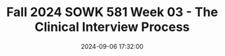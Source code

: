 ---
layout: single_presentation
name: fall-2024-sowk-581-week-03-the-clinical-interview-process.md
title: "Fall 2024 SOWK 581 Week 03 - The Clinical Interview Process"
date:  2024-09-06 17:32:00
presentation_id: KtjW6o
permalink: /KtjW6o/
redirect_from:
  - /presentations/KtjW6o/fall-2024-sowk-581-week-03-the-clinical-interview-process
slides: 
  - slide_name: deck-KtjW6o-large-0.jpeg
    slide_alt: "Slide with a white armchair icon and bold text: 'The Clinical Interview Process' by Jacob Campbell, Ph.D. LICSW. Context: Blue background, course 'Week 03 for SOWK 581.'"
  - slide_name: deck-KtjW6o-large-1.jpeg
    slide_alt: "The image features a yellow presentation slide divided into two sections. The left side lists the 'Agenda' with topics like clinical interviews and motivational interviewing. The right side outlines 'Learning Objectives,' including transference, stages of treatment, and intersectionality."
  - slide_name: deck-KtjW6o-large-2.jpeg
    slide_alt: "The image depicts an overview diagram of the clinical interview process, featuring three major stages: 'The Beginning of Treatment,' 'The Middle of Treatment,' and 'The Ending of Treatment.' Each stage corresponds with the transtheoretical model stages: Pre-contemplation, Contemplation*, Contemplation, Preparation, Action, Maintenance, and Termination. The text is color-coded for clarity."
  - slide_name: deck-KtjW6o-large-3.jpeg
    slide_alt: "The slide features a large sun and cloud symbol on a pink background. The text includes 'BEGINNING STAGES OF TREATMENT' and 'MANDATED VS VOLUNTARY,' contrasting sunny and stormy visuals."
  - slide_name: deck-KtjW6o-large-4.jpeg
    slide_alt: "Text on a presentation slide reads: 'BEGINNING STAGES OF TREATMENT' in a yellow circle, with a pink background. It lists: 'The first meeting, Confidentiality, Introductions, Answering personal questions.'"
  - slide_name: deck-KtjW6o-large-5.jpeg
    slide_alt: "Mirror reflecting 'Self-Awareness' text in blue background, part of a presentation slide. Accompanying text:'Self-awareness is an umbrella term. Within the context of the clinical interview, we relate self-awareness to an understanding of the multiple dimensions of the worker’s identity and how that interacts with the multiple dimensions of the client’s identity.' (Cooper & Granucci Lesser, 2022 p. 19)"
  - slide_name: deck-KtjW6o-large-6.jpeg
    slide_alt: "Diagram showing stages of a therapeutic relationship. 'Beginning' is in a yellow oval, 'Middle' in a green oval, and 'End' in a blue oval, connected by an arrow."
  - slide_name: deck-KtjW6o-large-7.jpeg
    slide_alt: "The image features two sections: one titled 'Transference' with text explaining client reactions, and another titled 'Countertransference/Intersubjectivity,' describing therapeutic dynamics. It's styled in blue and white."
  - slide_name: deck-KtjW6o-large-8.jpeg
    slide_alt: "Title: 'Persuasion Exercise'Object: Instructional slide  Action: Provides guidelines for a persuasion exercise  Context: Divided into sections for 'Speaker' and 'Helper,' detailing conversation steps for convincing someone to make a life change.Instructions for Speaker:- Share a potential life change you’re contemplating but haven’t confirmed.Instructions for Helper:1. Explain reasons for the change.2. List three benefits of the change.3. Describe how to implement the change.4. Stress importance, including potential negatives of not changing.5. Urge the person to proceed. Repeat if resisted.(Note: *not motivational interviewing)Based on Miller & Moyers, 2020."
  - slide_name: deck-KtjW6o-large-9.jpeg
    slide_alt: "Text slide titled 'A Taste of Motivational Interviewing' with instructions for a speaker and helper. The speaker shares a potential change. The helper asks about motivations, importance, and approaches without offering advice."
  - slide_name: deck-KtjW6o-large-10.jpeg
    slide_alt: "Two crossed wooden oars are mounted on a shingled wall. The text reads:OARS1. OPEN-ENDED QUESTIONS2. PERSONAL AFFIRMATIONS3. LISTEN & ENGAGE IN REFLECTIONS4. PROVIDE SUMMARIES"
  - slide_name: deck-KtjW6o-large-11.jpeg
    slide_alt: "Text slide details treatment phases; emphasizes client safety and overcoming anxiety. Title: 'The Middle Stage of Treatment.' Quote: 'Experience safety...overcome anxiety and take steps toward mastery.” (Cooper & Granucci Lesser, 2022, p. 29)."
  - slide_name: deck-KtjW6o-large-12.jpeg
    slide_alt: "Yellow slide with text explaining termination in long-term treatment, stating it arises naturally when therapy concludes. Right side features a blue circle with 'THE ENDING PHASE' in white."
presentation_description_md: >
  Week%20three%20will%20be%20synchronous,%20with%20a%20class%20on%20Saturday%20(09/07/24).%20The%20topic%20for%20this%20week%20is%20the%20clinical%20interview%20process.%20%0A%0AThe%20agenda%20for%20the%20in-person%20sessions%20will%20be%0A%0A-%20Overview%20of%20the%20clinical%20interview%20process%0A-%20What%20happens%20in%20the%20beginning%20stage%20of%20treatment%0A-%20Transference%20and%20countertransference%0A-%20Practice%20exercise%20with%20motivational%20interviewing%0A-%20Middle%20and%20end%20of%20treatment%0A%0ALearning%20Objectives%0A%0A-%20Consider%20a%20case%20example%20and%20the%20clinical%20interview%20process%20with%20them.%0A-%20Define%20the%20concepts%20of%20transference%20and%20countertransference.%0A-%20Understand%20the%20stages%20of%20change%20model%20of%20treatment.%0A-%20Explain%20some%20of%20the%20considerations%20in%20the%20different%20phases%20of%20the%20treatment%20process.%20%0A-%20Experience%20a%20conversation%20that%20is%20not%20motivational%20interviewing%20and%20one%20that%20is%20more%20in%20line%20with%20motivational%20interviewing.%0A-%20Develop%20insight%20into%20your%20own%20intersectionality.
downloadable_slides: deck-KtjW6o.pdf
slides_count: 13
header:
  teaser: deck-KtjW6o-thumb-0.jpeg
presentation_video: 
location: "Heritage University"
tags:
  - Heritage University
  - MSW Program
  - SOWK 581
---